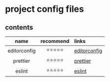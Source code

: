 # project config files

## contents

|name|recommend|links|
|:--:|:--:|:--
|editorconfig|⭐⭐⭐⭐⭐|[editorconfig](https://github.com/xwtec/dotfiles/editorconfig)|
|prettier|⭐⭐⭐⭐⭐|[prettier](https://github.com/xwtec/dotfiles/prettier)|
|eslint|⭐⭐⭐⭐⭐|[eslint](https://github.com/xwtec/dotfiles/eslint)|

